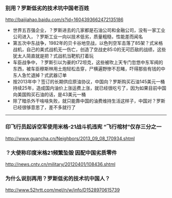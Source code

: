 ### 别用？罗斯低劣的技术坑中国老百姓
http://baijiahao.baidu.com/s?id=1604393662472135186
- 世界五百强企业，？罗斯进去的几家都是石油公司和金融公司，没有一家工业公司进入，？罗斯工业一向以技术低劣，质量粗糙，性能差而闻名
- 第五次中东战争，1982年的贝卡谷地空战，以色列空军击落了85架？式米格战机，自己的美式战机无一伤亡，创造了空战史85:0的无可匹敌的战绩，这些犹太人简直就是把？式战机当靶机打着玩
- 车臣战争中，？罗斯引以为豪的t72坦克，这些被吹上天专门忽悠中东军阀的东西，被车臣穆斯林用土炮轻松击穿，尸横遍野惨不忍睹，吓得那些有钱的中东人急忙退掉？式武器订单
- 按2013年中？签订的长期供应原油协议，中国向？罗斯购买石油145美元一桶持续25年，造成国内油价上涨运费上涨，就已经很吃亏了，因为如果目前中国向美国购买石油的话，是43美元一桶
- 除了暗杀外干啥啥失败，就只能靠中国的油费维持生活这样子，中国对？罗斯已经很够意思了，差不多就行了
---
### 印飞行员起诉空军使用米格-21战斗机违宪 “飞行棺材”仅存三分之一
http://www.guancha.cn/Neighbors/2013_09_08_170934.shtml
### ？大使称印度米格21频繁坠毁 因配中国劣质零件
http://news.cntv.cn/military/20120401/108436.shtml
### 为什么说别再用？罗斯低劣的技术坑中国人？
http://www.52hrtt.com/mel/n/w/info/D1528970615739